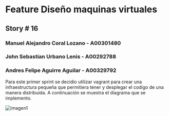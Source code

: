 # Feature Diseño maquinas virtuales #

## Story # 16

### Manuel Alejandro Coral Lozano - A00301480
### John Sebastian Urbano Lenis - A00292788
### Andres Felipe Aguirre Aguilar - A00329792

Para este primer sprint se decidio utilizar vagrant para crear una infraestructura pequeña que permitiera tener y desplegar el codigo de una manera distribuida. A continuación se muestra el diagrama que se implemento.  

![imagen1](https://raw.githubusercontent.com/andres1397/aik-portal/Feature-Infraestructura-Dise%C3%B1oMaquinasVirtuales/images/Dise%C3%B1oInfraestructuraStory%2316.png)

